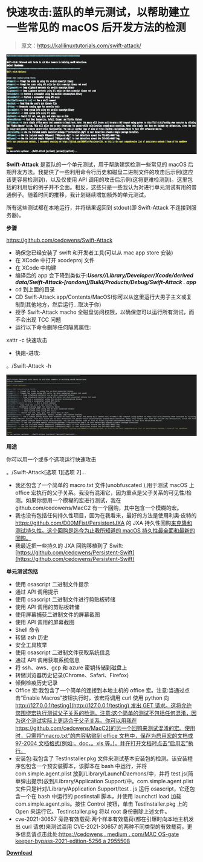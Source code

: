 # 快速攻击:蓝队的单元测试，以帮助建立一些常见的 macOS 后开发方法的检测

> 原文：<https://kalilinuxtutorials.com/swift-attack/>

[![Swift-Attack : Unit Tests For Blue Teams To Aid With Building Detections For Some Common macOS Post Exploitation Methods](img//dc42fe868ae1c779a2524a49eac2ef0d.png "Swift-Attack : Unit Tests For Blue Teams To Aid With Building Detections For Some Common macOS Post Exploitation Methods")](https://1.bp.blogspot.com/-wx3Ysw1BJew/YNrw6egQYCI/AAAAAAAAJuA/sa4B5dsdyLUgccT7kaljnIRS-39j0yyiACLcBGAsYHQ/s728/Swift-Attack%25281%2529.png)

**Swift-Attack** 是蓝队的一个单元测试，用于帮助建筑检测一些常见的 macOS 后期开发方法。我提供了一些利用命令行历史和磁盘二进制文件的攻击后示例(这应该更容易检测到)，以及仅使用 API 调用的攻击后示例(这将更难检测到)。这里包括的利用后的例子并不全面。相反，这些只是一些我认为对进行单元测试有用的普通例子。随着时间的推移，我计划继续增加额外的单元测试。

所有这些测试都在本地运行，并将结果返回到 stdout(即 Swift-Attack 不连接到服务器)。

**步骤**

https://github.com/cedowens/Swift-Attack

*   确保您已经安装了 swift 和开发者工具(可以从 mac app store 安装)
*   在 XCode 中打开 xcodeproj 文件
*   在 XCode 中构建
*   编译后的 app 会下降到类似于:***Users//Library/Developer/Xcode/derived data/Swift-Attack-[random]/Build/Products/Debug/Swift-Attack . app***
*   cd 到上面的目录
*   CD Swift-Attack.app/Contents/MacOS(你可以从这里运行大男子主义或复制到其他地方，然后运行…取决于你)
*   授予 Swift-Attack macho 全磁盘访问权限，以确保您可以运行所有测试，而不会出现 TCC 问题
*   运行以下命令删除任何隔离属性:

xattr -c 快速攻击

*   快跑-进攻:

。/Swift-Attack -h

![](img//698113c96ce59ac41f4415c0cf3f5a6d.png)

**用途**

你可以用一个或多个选项运行快速攻击

。/Swift-Attack[选项 1][选项 2]…

*   我还包含了一个简单的 macro.txt 文件(unobfuscated ),用于测试 macOS 上 office 宏执行的父子关系。我没有混淆它，因为重点是父子关系的可见性/检测。如果你想用一个模糊的宏进行测试，我在 github.com/cedowens/MacC2 有一个回购，其中包含一个模糊的宏。
*   我也没有包括任何持久性项目，因为在我看来，最好的方法是使用利奥·皮特的 https://github.com/D00MFist/PersistentJXA 的 JXA 持久性回购[来克隆和测试持久性。这个回购是迄今为止我所知道的 macOS 持久性最全面和最新的回购。](https://github.com/D00MFist/PersistentJXA)
*   我最近把一些持久的 JXA 回购移植到了 Swift:[https://github.com/cedowens/Persistent-Swift](https://github.com/cedowens/Persistent-Swift)

**单元测试包括**

*   使用 osascript 二进制文件提示
*   通过 API 调用提示
*   使用 osascript 二进制文件进行剪贴板转储
*   使用 API 调用的剪贴板转储
*   使用屏幕捕获二进制文件的屏幕截图
*   使用 API 调用的屏幕截图
*   Shell 命令
*   转储 zsh 历史
*   安全工具枚举
*   使用 osascript 二进制文件获取系统信息
*   通过 API 调用获取系统信息
*   将 ssh、aws、gcp 和 azure 密钥转储到磁盘上
*   转储浏览器历史记录(Chrome、Safari、Firefox)
*   倾倒检疫历史记录
*   Office 宏:我包含了一个简单的连接到本地主机的 office 宏。注意:当通过点击“Enable Macros”按钮执行时，该宏将调用 curl 使用 python 向 [http://127.0.0.1/testing](http://127.0.0.1/testing) 发出 GET 请求。这将允许您围绕宏执行测试父子关系的检测。注意:这个简单的测试不包括任何混淆，因为这个测试实际上更适合于父子关系。你可以用我在 https://github.com/cedowens/MacC2[的另一个回购来测试混淆的宏。使用时，只需将“macro.txt”的内容粘贴到 office 文档中，保存为启用宏的文档或 97-2004 文档格式(例如:。doc，。xls 等。)，并在打开文档时点击“启用宏”执行。](https://github.com/cedowens/MacC2)
*   安装包:我包含了 TestInstaller.pkg 文件来测试基本安装包的检测。该安装程序包包含一个预安装脚本，该脚本在 bash 中运行，并将 com.simple.agent.plist 放到/Library/LaunchDaemons/中，并将 test.js(简单弹出提示)放到/Library/Application Support/中。com.simple.agent.plist 文件只是针对/Library/Application Support/test . js 运行 osascript，它还包含一个在 bash 中运行的 postinstall 脚本，并使用 launchctl load 加载 com.simple.agent.plis。按住 Control 按钮，单击 TestInstaller.pkg 上的 Open 来运行它。TestInstaller.pkg 将以 root 身份删除上述文件。
*   cve-2021-30657 旁路有效载荷:两个样本有效载荷(都在引爆时向本地主机发出 curl 请求)来测试滥用 CVE-2021-30657 的两种不同类型的有效载荷。更多信息请点击此处:[https://cedowens . medium . com/MAC OS-gate keeper-bypass-2021-edition-5256 a 2955508](https://cedowens.medium.com/macos-gatekeeper-bypass-2021-edition-5256a2955508)

[**Download**](https://github.com/cedowens/Swift-Attack)